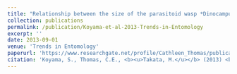 ```yaml
---
title: "Relationship between the size of the parasitoid wasp *Dinocampus coccinellae* (Hymenoptera: Braconidae) and host ladybird species (Coleoptera: Coccinellidae)"
collection: publications
permalink: /publication/Koyama-et-al-2013-Trends-in-Entomology
excerpt: ''
date: 2013-09-01
venue: 'Trends in Entomology'
paperurl: 'https://www.researchgate.net/profile/Cathleen_Thomas/publication/260310875_Relationship_between_the_size_of_the_parasitoid_wasp_Dinocampus_coccinellae_Hymenoptera_Braconidae_and_host_ladybird_species_Coleoptera_Coccinellidae/links/54149e8d0cf2788c4b35a8b3/Relationship-between-the-size-of-the-parasitoid-wasp-Dinocampus-coccinellae-Hymenoptera-Braconidae-and-host-ladybird-species-Coleoptera-Coccinellidae.pdf'
citation: 'Koyama, S., Thomas, C.E., <b><u>Takata, M.</u></b> (2013) <b><i>Trends in Entomology</i></b> 9: 39-43.'
---
```


<!-- 論文の要約・解説など入れたければここ打つ -->
